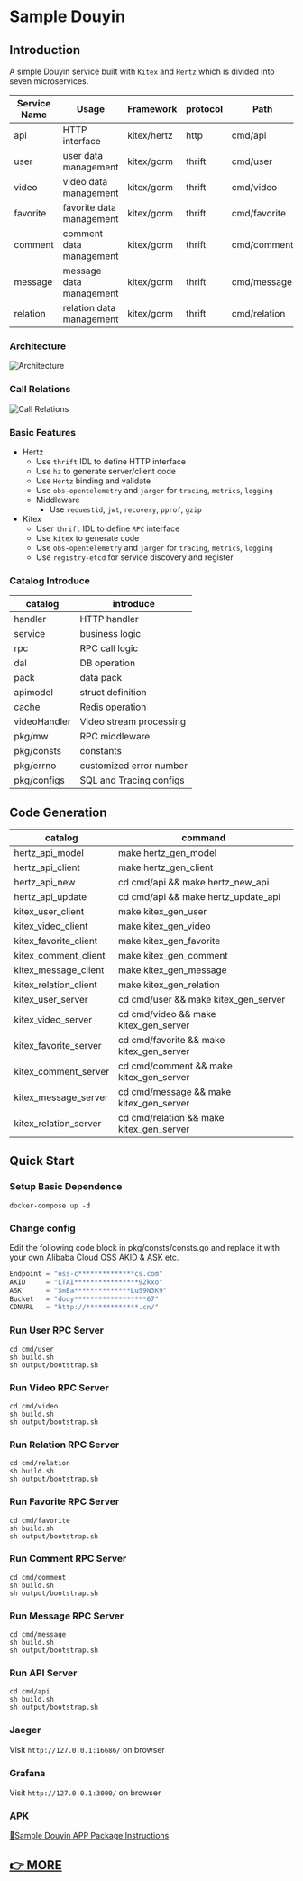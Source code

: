 # Sample Douyin

## Introduction
A simple Douyin service built with `Kitex` and `Hertz` which is divided into seven microservices.

| Service Name | Usage                    | Framework   | protocol | Path         | IDL                 |
|--------------|--------------------------|-------------|----------|--------------|---------------------|
| api          | HTTP interface           | kitex/hertz | http     | cmd/api      | idl/api.thrift      |
| user         | user data management     | kitex/gorm  | thrift   | cmd/user     | idl/user.thrift     |
| video        | video data management    | kitex/gorm  | thrift   | cmd/video    | idl/video.thrift    |
| favorite     | favorite data management | kitex/gorm  | thrift   | cmd/favorite | idl/favorite.thrift |
| comment      | comment data management  | kitex/gorm  | thrift   | cmd/comment  | idl/comment.thrift  |
| message      | message data management  | kitex/gorm  | thrift   | cmd/message  | idl/message.thrift  |
| relation     | relation data management | kitex/gorm  | thrift   | cmd/relation | idl/relation.thrift |

### Architecture

![Architecture](./images/architecture.jpg)

### Call Relations

![Call Relations](./images/call-relation.jpg)

### Basic Features

- Hertz
  - Use `thrift` IDL to define HTTP interface
  - Use `hz` to generate server/client code
  - Use `Hertz` binding and validate
  - Use `obs-opentelemetry` and `jarger` for `tracing`, `metrics`, `logging`
  - Middleware
    - Use `requestid`, `jwt`, `recovery`, `pprof`, `gzip`
- Kitex
  - User `thrift` IDL to define `RPC` interface
  - Use `kitex` to generate code
  - Use `obs-opentelemetry` and `jarger` for `tracing`, `metrics`, `logging`
  - Use `registry-etcd` for service discovery and register

### Catalog Introduce

| catalog       | introduce               |
|---------------|-------------------------|
| handler       | HTTP handler            |
| service       | business logic          |
| rpc           | RPC call logic          |
| dal           | DB operation            |
| pack          | data pack               |
| apimodel      | struct definition       |
| cache         | Redis operation         |
| videoHandler  | Video stream processing |
| pkg/mw        | RPC middleware          |
| pkg/consts    | constants               |
| pkg/errno     | customized error number |
| pkg/configs   | SQL and Tracing configs |

## Code Generation

| catalog               | command                              |
|-----------------------|--------------------------------------|
| hertz_api_model       | make hertz_gen_model                 |
| hertz_api_client      | make hertz_gen_client                |
| hertz_api_new         | cd cmd/api && make hertz_new_api     |
| hertz_api_update      | cd cmd/api && make hertz_update_api  |
| kitex_user_client     | make kitex_gen_user                  |
| kitex_video_client    | make kitex_gen_video                 |
| kitex_favorite_client | make kitex_gen_favorite              |
| kitex_comment_client  | make kitex_gen_comment               |
| kitex_message_client  | make kitex_gen_message               |
| kitex_relation_client | make kitex_gen_relation              |
| kitex_user_server     | cd cmd/user && make kitex_gen_server |
| kitex_video_server    | cd cmd/video && make kitex_gen_server |
| kitex_favorite_server | cd cmd/favorite && make kitex_gen_server |
| kitex_comment_server  | cd cmd/comment && make kitex_gen_server |
| kitex_message_server  | cd cmd/message && make kitex_gen_server |
| kitex_relation_server | cd cmd/relation && make kitex_gen_server |

## Quick Start

### Setup Basic Dependence

```shell
docker-compose up -d
```

### Change config
Edit the following code block in pkg/consts/consts.go and replace it with your own Alibaba Cloud OSS AKID & ASK etc.
```go
Endpoint = "oss-c**************cs.com"
AKID     = "LTAI****************92kxo"
ASK      = "SmEa**************LuS9N3K9"
Bucket   = "douy******************67"
CDNURL   = "http://*************.cn/"
```

### Run User RPC Server

```shell
cd cmd/user
sh build.sh
sh output/bootstrap.sh
```

### Run Video RPC Server

```shell
cd cmd/video
sh build.sh
sh output/bootstrap.sh
```

### Run Relation RPC Server

```shell
cd cmd/relation
sh build.sh
sh output/bootstrap.sh
```

### Run Favorite RPC Server

```shell
cd cmd/favorite
sh build.sh
sh output/bootstrap.sh
```

### Run Comment RPC Server

```shell
cd cmd/comment
sh build.sh
sh output/bootstrap.sh
```
### Run Message RPC Server

```shell
cd cmd/message
sh build.sh
sh output/bootstrap.sh
```
### Run API Server

```shell
cd cmd/api
sh build.sh
sh output/bootstrap.sh
```

### Jaeger

Visit `http://127.0.0.1:16686/` on browser

### Grafana

Visit `http://127.0.0.1:3000/` on browser

### APK

[:memo:Sample Douyin APP Package Instructions](https://bytedance.feishu.cn/docs/doccnM9KkBAdyDhg8qaeGlIz7S7#quPkfu)

## [:point_right: MORE](https://a6i0rzkzjm.feishu.cn/docx/Xa8sdTIGJopWrNxYgeVcrmxPnKe#doxcnPDVQrEZq14hwckf1K1Taqg)

